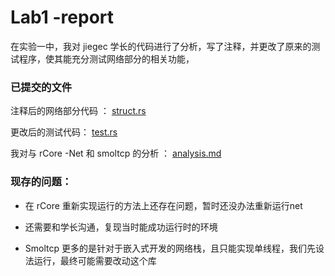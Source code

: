 # Lab1 -report

在实验一中，我对 jiegec 学长的代码进行了分析，写了注释，并更改了原来的测试程序，使其能充分测试网络部分的相关功能，

### 已提交的文件

注释后的网络部分代码 ： [struct.rs](https://github.com/yunwei37/rCore-net/blob/master/docs/dingiso/structs.rs)

更改后的测试代码： [test.rs](https://github.com/yunwei37/rCore-net/blob/master/docs/dingiso/test.rs)

我对与 rCore -Net 和 smoltcp 的分析 ： [analysis.md](https://github.com/yunwei37/rCore-net/blob/master/docs/dingiso/rCore-Net.md)

### 现存的问题：

* 在 rCore 重新实现运行的方法上还存在问题，暂时还没办法重新运行net

* 还需要和学长沟通，复现当时能成功运行时的环境
* Smoltcp 更多的是针对于嵌入式开发的网络栈，且只能实现单线程，我们先设法运行，最终可能需要改动这个库